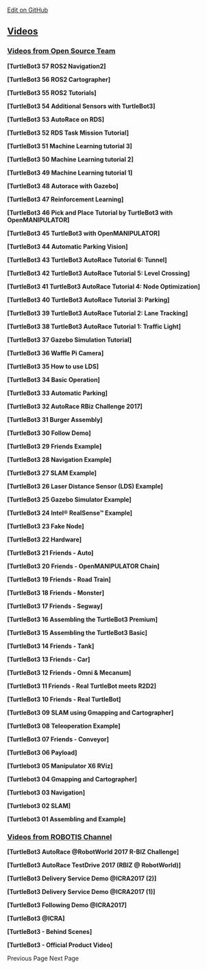 
[Edit on GitHub](https://github.com/ROBOTIS-GIT/emanual/blob/master/docs/en/platform/turtlebot3/learn/videos.md "https://github.com/ROBOTIS-GIT/emanual/blob/master/docs/en/platform/turtlebot3/learn/videos.md") 

## [Videos](#videos "#videos")

### [Videos from Open Source Team](#videos-from-open-source-team "#videos-from-open-source-team")

**[TurtleBot3 57 ROS2 Navigation2]**

**[TurtleBot3 56 ROS2 Cartographer]**

**[TurtleBot3 55 ROS2 Tutorials]**

**[TurtleBot3 54 Additional Sensors with TurtleBot3]**

**[TurtleBot3 53 AutoRace on RDS]**

**[TurtleBot3 52 RDS Task Mission Tutorial]**

**[TurtleBot3 51 Machine Learning tutorial 3]**

**[TurtleBot3 50 Machine Learning tutorial 2]**

**[TurtleBot3 49 Machine Learning tutorial 1]**

**[TurtleBot3 48 Autorace with Gazebo]**

**[TurtleBot3 47 Reinforcement Learning]**

**[TurtleBot3 46 Pick and Place Tutorial by TurtleBot3 with OpenMANIPULATOR]**

**[TurtleBot3 45 TurtleBot3 with OpenMANIPULATOR]**

**[TurtleBot3 44 Automatic Parking Vision]**

**[TurtleBot3 43 TurtleBot3 AutoRace Tutorial 6: Tunnel]**

**[TurtleBot3 42 TurtleBot3 AutoRace Tutorial 5: Level Crossing]**

**[TurtleBot3 41 TurtleBot3 AutoRace Tutorial 4: Node Optimization]**

**[TurtleBot3 40 TurtleBot3 AutoRace Tutorial 3: Parking]**

**[TurtleBot3 39 TurtleBot3 AutoRace Tutorial 2: Lane Tracking]**

**[TurtleBot3 38 TurtleBot3 AutoRace Tutorial 1: Traffic Light]**

**[TurtleBot3 37 Gazebo Simulation Tutorial]**

**[TurtleBot3 36 Waffle Pi Camera]**

**[TurtleBot3 35 How to use LDS]**

**[TurtleBot3 34 Basic Operation]**

**[TurtleBot3 33 Automatic Parking]**

**[TurtleBot3 32 AutoRace RBiz Challenge 2017]**

**[TurtleBot3 31 Burger Assembly]**

**[TurtleBot3 30 Follow Demo]**

**[TurtleBot3 29 Friends Example]**

**[TurtleBot3 28 Navigation Example]**

**[TurtleBot3 27 SLAM Example]**

**[TurtleBot3 26 Laser Distance Sensor (LDS) Example]**

**[TurtleBot3 25 Gazebo Simulator Example]**

**[TurtleBot3 24 Intel® RealSense™ Example]**

**[TurtleBot3 23 Fake Node]**

**[TurtleBot3 22 Hardware]**

**[TurtleBot3 21 Friends - Auto]**

**[TurtleBot3 20 Friends - OpenMANIPULATOR Chain]**

**[TurtleBot3 19 Friends - Road Train]**

**[TurtleBot3 18 Friends - Monster]**

**[TurtleBot3 17 Friends - Segway]**

**[TurtleBot3 16 Assembling the TurtleBot3 Premium]**

**[TurtleBot3 15 Assembling the TurtleBot3 Basic]**

**[TurtleBot3 14 Friends - Tank]**

**[TurtleBot3 13 Friends - Car]**

**[TurtleBot3 12 Friends - Omni & Mecanum]**

**[TurtleBot3 11 Friends - Real TurtleBot meets R2D2]**

**[TurtleBot3 10 Friends - Real TurtleBot]**

**[TurtleBot3 09 SLAM using Gmapping and Cartographer]**

**[TurtleBot3 08 Teleoperation Example]**

**[TurtleBot3 07 Friends - Conveyor]**

**[TurtleBot3 06 Payload]**

**[Turtlebot3 05 Manipulator X6 RViz]**

**[Turtlebot3 04 Gmapping and Cartographer]**

**[Turtlebot3 03 Navigation]**

**[Turtlebot3 02 SLAM]**

**[Turtlebot3 01 Assembling and Example]**

### [Videos from ROBOTIS Channel](#videos-from-robotis-channel "#videos-from-robotis-channel")

**[TurtleBot3 AutoRace @RobotWorld 2017 R-BIZ Challenge]**

**[TurtleBot3 AutoRace TestDrive 2017 (RBIZ @ RobotWorld)]**

**[TurtleBot3 Delivery Service Demo @ICRA2017 (2)]**

**[TurtleBot3 Delivery Service Demo @ICRA2017 (1)]**

**[TurtleBot3 Following Demo @ICRA2017]**

**[TurtleBot3 @ICRA]**

**[TurtleBot3 - Behind Scenes]**

**[TurtleBot3 - Official Product Video]**

 Previous Page
Next Page 
